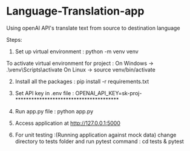 # Language-Translation-app
Using openAI API's translate text from source to destination language

Steps:
1) Set up virtual environment :
   python -m venv venv

To activate virtual environment for project :
   On Windows -> .\venv\Scripts\activate
   On Linux   -> source venv/bin/activate

2) Install all the packages :
   pip install -r requirements.txt

3) Set API key in .env file :
   OPENAI_API_KEY=sk-proj-***************************************

4) Run app.py file :
   python app.py

5) Access application at http://127.0.0.1:5000

6) For unit testing :(Running application against mock data)
   change directory to tests folder and run pytest command :
   cd tests & pytest         
